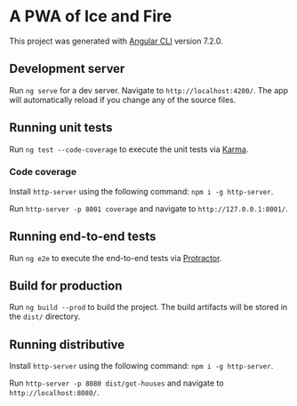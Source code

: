 # A PWA of Ice and Fire

This project was generated with [Angular CLI](https://github.com/angular/angular-cli) version 7.2.0.

## Development server

Run `ng serve` for a dev server. Navigate to `http://localhost:4200/`. The app will automatically reload if you change any of the source files.

## Running unit tests

Run `ng test --code-coverage` to execute the unit tests via [Karma](https://karma-runner.github.io).

### Code coverage

Install `http-server` using the following command: `npm i -g http-server`. 

Run `http-server -p 8001 coverage` and navigate to `http://127.0.0.1:8001/`.

## Running end-to-end tests

Run `ng e2e` to execute the end-to-end tests via [Protractor](http://www.protractortest.org/).

## Build for production

Run `ng build --prod` to build the project. The build artifacts will be stored in the `dist/` directory.

## Running distributive

Install `http-server` using the following command: `npm i -g http-server`. 

Run `http-server -p 8080 dist/got-houses` and navigate to `http://localhost:8080/`.
